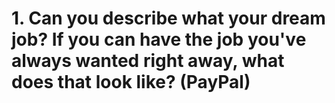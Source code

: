 # 1. Can you describe what your dream job? If you can have the job you've always wanted right away, what does that look like? (PayPal)
